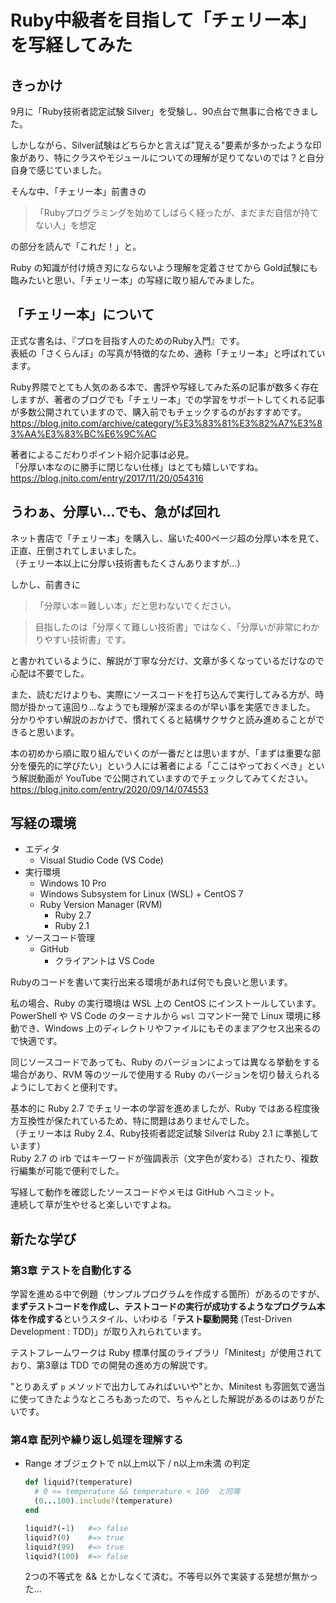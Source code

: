 # Ruby中級者を目指して「チェリー本」を写経してみた

## きっかけ

9月に「Ruby技術者認定試験 Silver」を受験し、90点台で無事に合格できました。

しかしながら、Silver試験はどちらかと言えば"覚える"要素が多かったような印象があり、特にクラスやモジュールについての理解が足りてないのでは？と自分自身で感じていました。

そんな中、「チェリー本」前書きの
> 「Rubyプログラミングを始めてしばらく経ったが、まだまだ自信が持てない人」を想定

の部分を読んで「これだ！」と。

Ruby の知識が付け焼き刃にならないよう理解を定着させてから Gold試験にも臨みたいと思い、「チェリー本」の写経に取り組んでみました。



## 「チェリー本」について

正式な書名は、『プロを目指す人のためのRuby入門』です。  
表紙の「さくらんぼ」の写真が特徴的なため、通称「チェリー本」と呼ばれています。

Ruby界隈でとても人気のある本で、書評や写経してみた系の記事が数多く存在しますが、著者のブログでも「チェリー本」での学習をサポートしてくれる記事が多数公開されていますので、購入前でもチェックするのがおすすめです。
https://blog.jnito.com/archive/category/%E3%83%81%E3%82%A7%E3%83%AA%E3%83%BC%E6%9C%AC

著者によるこだわりポイント紹介記事は必見。  
「分厚い本なのに勝手に閉じない仕様」はとても嬉しいですね。  
https://blog.jnito.com/entry/2017/11/20/054316



## うわぁ、分厚い…でも、急がば回れ

ネット書店で「チェリー本」を購入し、届いた400ページ超の分厚い本を見て、正直、圧倒されてしまいました。  
（チェリー本以上に分厚い技術書もたくさんありますが…）

しかし、前書きに
> 「分厚い本＝難しい本」だと思わないでください。

> 目指したのは「分厚くて難しい技術書」ではなく、「分厚いが非常にわかりやすい技術書」です。

と書かれているように、解説が丁寧な分だけ、文章が多くなっているだけなので心配は不要でした。

また、読むだけよりも、実際にソースコードを打ち込んで実行してみる方が、時間が掛かって遠回り…なようでも理解が深まるのが早い事を実感できました。  
分かりやすい解説のおかげで、慣れてくると結構サクサクと読み進めることができると思います。

本の初めから順に取り組んでいくのが一番だとは思いますが、「まずは重要な部分を優先的に学びたい」という人には著者による「ここはやっておくべき」という解説動画が YouTube で公開されていますのでチェックしてみてください。
https://blog.jnito.com/entry/2020/09/14/074553



## 写経の環境

- エディタ
  - Visual Studio Code (VS Code)
- 実行環境
  - Windows 10 Pro
  - Windows Subsystem for Linux (WSL) + CentOS 7
  - Ruby Version Manager (RVM)
    - Ruby 2.7
    - Ruby 2.1
- ソースコード管理
  - GitHub
    - クライアントは VS Code

Rubyのコードを書いて実行出来る環境があれば何でも良いと思います。

私の場合、Ruby の実行環境は WSL 上の CentOS にインストールしています。  
PowerShell や VS Code のターミナルから `wsl` コマンド一発で Linux 環境に移動でき、Windows 上のディレクトリやファイルにもそのままアクセス出来るので快適です。

同じソースコードであっても、Ruby のバージョンによっては異なる挙動をする場合があり、RVM 等のツールで使用する Ruby のバージョンを切り替えられるようにしておくと便利です。  

基本的に Ruby 2.7 でチェリー本の学習を進めましたが、Ruby ではある程度後方互換性が保たれているため、特に問題はありませんでした。  
（チェリー本は Ruby 2.4、Ruby技術者認定試験 Silverは Ruby 2.1 に準拠しています）  
Ruby 2.7 の irb ではキーワードが強調表示（文字色が変わる）されたり、複数行編集が可能で便利でした。

写経して動作を確認したソースコードやメモは GitHub へコミット。  
連続して草が生やせると楽しいですよね。



## 新たな学び

### 第3章 テストを自動化する

学習を進める中で例題（サンプルプログラムを作成する箇所）があるのですが、**まずテストコードを作成し、テストコードの実行が成功するようなプログラム本体を作成する**というスタイル、いわゆる「**テスト駆動開発** (Test-Driven Development : TDD)」が取り入れられています。

テストフレームワークは Ruby 標準付属のライブラリ「Minitest」が使用されており、第3章は TDD での開発の進め方の解説です。

"とりあえず `p` メソッドで出力してみればいいや"とか、Minitest も雰囲気で適当に使ってきたようなところもあったので、ちゃんとした解説があるのはありがたいです。

### 第4章 配列や繰り返し処理を理解する

- Range オブジェクトで n以上m以下 / n以上m未満 の判定

  ```ruby
  def liquid?(temperature)
    # 0 <= temperature && temperature < 100  と同等
    (0...100).include?(temperature)
  end

  liquid?(-1)   #=> false
  liquid?(0)    #=> true
  liquid?(99)   #=> true
  liquid?(100)  #=> false
  ```
  2つの不等式を && とかしなくて済む。不等号以外で実装する発想が無かった…

